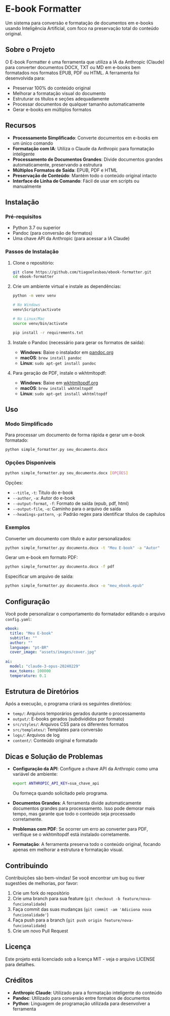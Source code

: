 # E-book Formatter

Um sistema para conversão e formatação de documentos em e-books usando Inteligência Artificial, com foco na preservação total do conteúdo original.

## Sobre o Projeto

O E-book Formatter é uma ferramenta que utiliza a IA da Anthropic (Claude) para converter documentos DOCX, TXT ou MD em e-books bem formatados nos formatos EPUB, PDF ou HTML. A ferramenta foi desenvolvida para:

- Preservar 100% do conteúdo original
- Melhorar a formatação visual do documento
- Estruturar os títulos e seções adequadamente
- Processar documentos de qualquer tamanho automaticamente
- Gerar e-books em múltiplos formatos

## Recursos

- **Processamento Simplificado**: Converte documentos em e-books em um único comando
- **Formatação com IA**: Utiliza o Claude da Anthropic para formatação inteligente
- **Processamento de Documentos Grandes**: Divide documentos grandes automaticamente, preservando a estrutura
- **Múltiplos Formatos de Saída**: EPUB, PDF e HTML
- **Preservação de Conteúdo**: Mantém todo o conteúdo original intacto
- **Interface de Linha de Comando**: Fácil de usar em scripts ou manualmente

## Instalação

### Pré-requisitos

- Python 3.7 ou superior
- Pandoc (para conversão de formatos)
- Uma chave API da Anthropic (para acessar a IA Claude)

### Passos de Instalação

1. Clone o repositório:
   ```bash
   git clone https://github.com/tiagoelesbao/ebook-formatter.git
   cd ebook-formatter
   ```

2. Crie um ambiente virtual e instale as dependências:
   ```bash
   python -m venv venv
   
   # No Windows
   venv\Scripts\activate
   
   # No Linux/Mac
   source venv/bin/activate
   
   pip install -r requirements.txt
   ```

3. Instale o Pandoc (necessário para gerar os formatos de saída):
   - **Windows**: Baixe o instalador em [pandoc.org](https://pandoc.org/installing.html)
   - **macOS**: `brew install pandoc`
   - **Linux**: `sudo apt-get install pandoc`

4. Para geração de PDF, instale o wkhtmltopdf:
   - **Windows**: Baixe em [wkhtmltopdf.org](https://wkhtmltopdf.org/downloads.html)
   - **macOS**: `brew install wkhtmltopdf`
   - **Linux**: `sudo apt-get install wkhtmltopdf`

## Uso

### Modo Simplificado

Para processar um documento de forma rápida e gerar um e-book formatado:

```bash
python simple_formatter.py seu_documento.docx
```

### Opções Disponíveis

```bash
python simple_formatter.py seu_documento.docx [OPÇÕES]
```

Opções:
- `--title`, `-t`: Título do e-book
- `--author`, `-a`: Autor do e-book
- `--output-format`, `-f`: Formato de saída (epub, pdf, html)
- `--output-file`, `-o`: Caminho para o arquivo de saída
- `--headings-pattern`, `-p`: Padrão regex para identificar títulos de capítulos

### Exemplos

Converter um documento com título e autor personalizados:
```bash
python simple_formatter.py documento.docx -t "Meu E-book" -a "Autor"
```

Gerar um e-book em formato PDF:
```bash
python simple_formatter.py documento.docx -f pdf
```

Especificar um arquivo de saída:
```bash
python simple_formatter.py documento.docx -o "meu_ebook.epub"
```

## Configuração

Você pode personalizar o comportamento do formatador editando o arquivo `config.yaml`:

```yaml
ebook:
  title: "Meu E-book"
  subtitle: ""
  author: ""
  language: "pt-BR"
  cover_image: "assets/images/cover.jpg"
  
ai:
  model: "claude-3-opus-20240229"
  max_tokens: 100000
  temperature: 0.1
```

## Estrutura de Diretórios

Após a execução, o programa criará os seguintes diretórios:

- `temp/`: Arquivos temporários gerados durante o processamento
- `output/`: E-books gerados (subdivididos por formato)
- `src/styles/`: Arquivos CSS para os diferentes formatos
- `src/templates/`: Templates para conversão
- `logs/`: Arquivos de log
- `content/`: Conteúdo original e formatado

## Dicas e Solução de Problemas

- **Configuração da API**: Configure a chave API da Anthropic como uma variável de ambiente:
  ```bash
  export ANTHROPIC_API_KEY=sua_chave_api
  ```
  Ou forneça quando solicitado pelo programa.

- **Documentos Grandes**: A ferramenta divide automaticamente documentos grandes para processamento. Isso pode demorar mais tempo, mas garante que todo o conteúdo seja processado corretamente.

- **Problemas com PDF**: Se ocorrer um erro ao converter para PDF, verifique se o wkhtmltopdf está instalado corretamente.

- **Formatação**: A ferramenta preserva todo o conteúdo original, focando apenas em melhorar a estrutura e formatação visual.

## Contribuindo

Contribuições são bem-vindas! Se você encontrar um bug ou tiver sugestões de melhorias, por favor:

1. Crie um fork do repositório
2. Crie uma branch para sua feature (`git checkout -b feature/nova-funcionalidade`)
3. Faça commit das suas mudanças (`git commit -am 'Adiciona nova funcionalidade'`)
4. Faça push para a branch (`git push origin feature/nova-funcionalidade`)
5. Crie um novo Pull Request

## Licença

Este projeto está licenciado sob a licença MIT - veja o arquivo LICENSE para detalhes.

## Créditos

- **Anthropic Claude**: Utilizado para a formatação inteligente do conteúdo
- **Pandoc**: Utilizado para conversão entre formatos de documentos
- **Python**: Linguagem de programação utilizada para desenvolver a ferramenta
